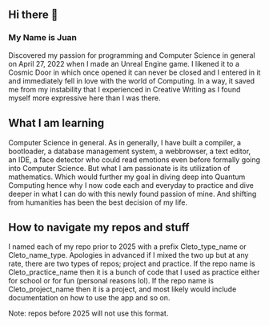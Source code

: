 ## Hi there 👋
### My Name is Juan
Discovered my passion for programming and Computer Science in general on April 27, 2022 when I made an Unreal Engine game. I likened it to a Cosmic Door in which once opened it can never be closed
and I entered in it and immediately fell in love with the world of Computing. In a way, it saved me from my instability that I experienced in Creative Writing as I found myself more expressive here
than I was there.

## What I am learning
Computer Science in general. As in generally, I have built a compiler, a bootloader, a database management system, a webbrowser, a text editor, an IDE, a face detector who could read emotions even before 
formally going into Computer Science. But what I am passionate is its utilization of mathematics. Which would further my goal in diving deep into Quantum Computing hence why I now code each and everyday
to practice and dive deeper in what I can do with this newly found passion of mine. And shifting from humanities has been the best decision of my life.

## How to navigate my repos and stuff
I named each of my repo prior to 2025 with a prefix Cleto_type_name or Cleto_name_type. Apologies in advanced if I mixed the two up but at any rate, there are two types of repos; project and practice.
If the repo name is Cleto_practice_name then it is a bunch of code that I used as practice either for school or for fun (personal reasons lol).
If the repo name is Cleto_project_name then it is a project, and most likely would include documentation on how to use the app and so on.

Note: repos before 2025 will not use this format.

<!--
**ArtemioVibora/ArtemioVibora** is a ✨ _special_ ✨ repository because its `README.md` (this file) appears on your GitHub profile.

Here are some ideas to get you started:

- 🔭 I’m currently working on ... 
- 🌱 I’m currently learning ...
- 👯 I’m looking to collaborate on ...
- 🤔 I’m looking for help with ...
- 💬 Ask me about ...
- 📫 How to reach me: ...
- 😄 Pronouns: ...
- ⚡ Fun fact: ...
-->
